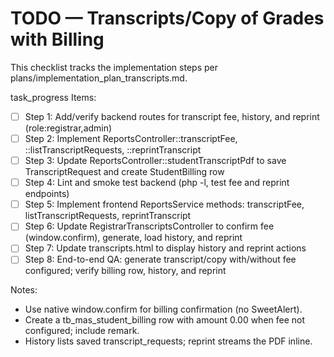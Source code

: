 # TODO — Transcripts/Copy of Grades with Billing

This checklist tracks the implementation steps per plans/implementation_plan_transcripts.md.

task_progress Items:
- [ ] Step 1: Add/verify backend routes for transcript fee, history, and reprint (role:registrar,admin)
- [ ] Step 2: Implement ReportsController::transcriptFee, ::listTranscriptRequests, ::reprintTranscript
- [ ] Step 3: Update ReportsController::studentTranscriptPdf to save TranscriptRequest and create StudentBilling row
- [ ] Step 4: Lint and smoke test backend (php -l, test fee and reprint endpoints)
- [ ] Step 5: Implement frontend ReportsService methods: transcriptFee, listTranscriptRequests, reprintTranscript
- [ ] Step 6: Update RegistrarTranscriptsController to confirm fee (window.confirm), generate, load history, and reprint
- [ ] Step 7: Update transcripts.html to display history and reprint actions
- [ ] Step 8: End-to-end QA: generate transcript/copy with/without fee configured; verify billing row, history, and reprint

Notes:
- Use native window.confirm for billing confirmation (no SweetAlert).
- Create a tb_mas_student_billing row with amount 0.00 when fee not configured; include remark.
- History lists saved transcript_requests; reprint streams the PDF inline.
